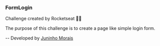### FormLogin

Challenge created by Rocketseat :purple_heart::rocket:

The purpose of this challenge is to create a page like simple login form.

-- Developed by <a href="https://github.com/juninhomorais/">Juninho Morais</a>